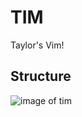# TIM
Taylor's Vim!

## Structure
![image of tim](https://github.com/taybartski/tim/raw/master/static/tim.png)
